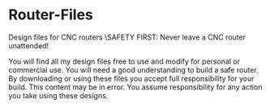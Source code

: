 # Router-Files
Design files for CNC routers
\\SAFETY FIRST: Never leave a CNC router unattended!  

You will find all my design files free to use and modify for personal or commercial use.  You will need a good understanding to build a safe router. By downloading or using these files you accept full responsibility for your build. This content may be in error. You assume responsibility for any action you take using these designs. 
